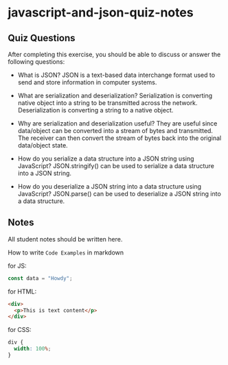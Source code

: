 # javascript-and-json-quiz-notes

## Quiz Questions

After completing this exercise, you should be able to discuss or answer the following questions:

- What is JSON?
JSON is a text-based data interchange format used to send and store information in computer systems.

- What are serialization and deserialization?
Serialization is converting native object into a string to be transmitted across the network.
Deserialization is converting a string to a native object.

- Why are serialization and deserialization useful?
They are useful since data/object can be converted into a stream of bytes and transmitted. The receiver can then convert the stream of bytes back into the original data/object state.

- How do you serialize a data structure into a JSON string using JavaScript?
JSON.stringify() can be used to serialize a data structure into a JSON string.

- How do you deserialize a JSON string into a data structure using JavaScript?
JSON.parse() can be used to deserialize a JSON string into a data structure.

## Notes

All student notes should be written here.


How to write `Code Examples` in markdown

for JS:

```javascript
const data = "Howdy";
```

for HTML:

```html
<div>
  <p>This is text content</p>
</div>
```

for CSS:

```css
div {
  width: 100%;
}
```
